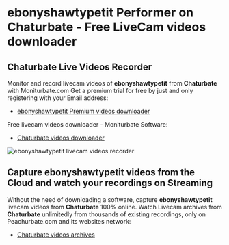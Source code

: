 # ebonyshawtypetit Performer on Chaturbate - Free LiveCam videos downloader

## Chaturbate Live Videos Recorder

Monitor and record livecam videos of **ebonyshawtypetit** from **Chaturbate** with Moniturbate.com
Get a premium trial for free by just and only registering with your Email address:
* [ebonyshawtypetit Premium videos downloader](https://moniturbate.com/request-demo-licence-key.html)

Free livecam videos downloader - Moniturbate Software:
* [Chaturbate videos downloader](https://moniturbate.com/moniturbate-download-software.html)

![ebonyshawtypetit livecam videos recorder](https://peachurnet.com/templates/moniturbate-software.png)


## Capture ebonyshawtypetit videos from the Cloud and watch your recordings on Streaming

Without the need of downloading a software, capture **ebonyshawtypetit** livecam videos from **Chaturbate** 100% online.
Watch Livecam archives from **Chaturbate** unlimitedly from thousands of existing recordings, only on Peachurbate.com and its websites network:
* [Chaturbate videos archives](https://peachurnet.com/)